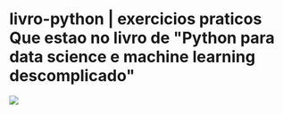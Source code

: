 # livro-python | exercicios praticos Que estao no livro de "Python para data science e machine learning descomplicado"


<img src="https://images-na.ssl-images-amazon.com/images/I/71MT54ZYXqS.jpg">
